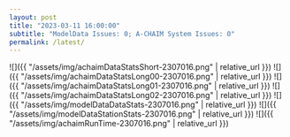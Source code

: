 ```yaml
---
layout: post
title: "2023-03-11 16:00:00"
subtitle: "ModelData Issues: 0; A-CHAIM System Issues: 0"
permalink: /latest/
---
```


![]({{ "/assets/img/achaimDataStatsShort-2307016.png" | relative_url }})
![]({{ "/assets/img/achaimDataStatsLong00-2307016.png" | relative_url }})
![]({{ "/assets/img/achaimDataStatsLong01-2307016.png" | relative_url }})
![]({{ "/assets/img/achaimDataStatsLong02-2307016.png" | relative_url }})
![]({{ "/assets/img/modelDataDataStats-2307016.png" | relative_url }})
![]({{ "/assets/img/modelDataStationStats-2307016.png" | relative_url }})
![]({{ "/assets/img/achaimRunTime-2307016.png" | relative_url }})




